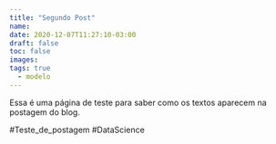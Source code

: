 ```yaml
---
title: "Segundo Post"
name: 
date: 2020-12-07T11:27:10-03:00
draft: false
toc: false
images:
tags: true
  - modelo
---
```


Essa é uma página de teste para saber como os textos aparecem na postagem do blog.

#Teste_de_postagem
#DataScience
